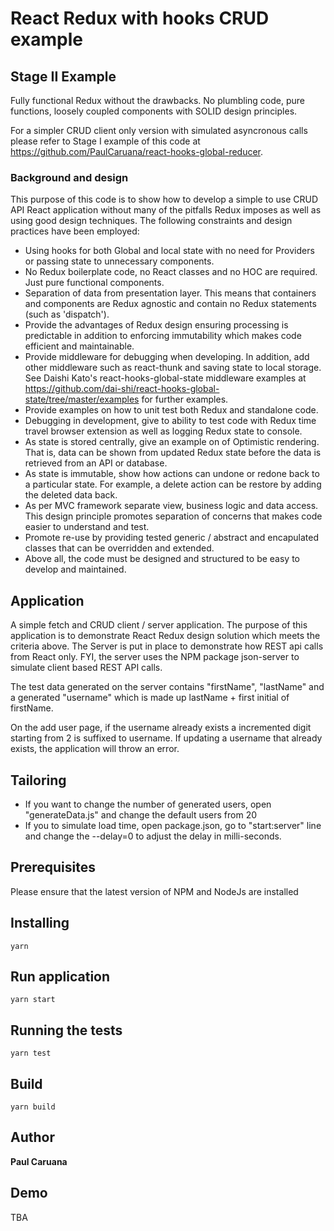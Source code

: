 # React Redux with hooks CRUD example

## Stage II Example

Fully functional Redux without the drawbacks. No plumbling code, pure functions, loosely coupled components
with SOLID design principles.


For a simpler CRUD client only version with simulated asyncronous calls please refer to Stage I example 
of this code at https://github.com/PaulCaruana/react-hooks-global-reducer.

### Background and design

This purpose of this code is to show how to
develop a simple to use CRUD API React application without many of the pitfalls Redux imposes as well as 
using good design techniques. The following constraints and design practices 
have been employed:

- Using hooks for both Global and local state with no need for Providers 
or passing state to unnecessary components.
- No Redux boilerplate code, no React classes and no HOC are required. 
Just pure functional components.
- Separation of data from presentation layer. This means that containers 
and components are Redux agnostic and contain no Redux statements (such as 'dispatch').
- Provide the advantages of Redux design ensuring processing is predictable in addition to
enforcing immutability which makes code efficient and maintainable.
- Provide middleware for debugging when developing. In addition, add other middleware such as react-thunk and 
saving state to local storage. See Daishi Kato's react-hooks-global-state middleware
examples at https://github.com/dai-shi/react-hooks-global-state/tree/master/examples
for further examples.
- Provide examples on how to unit test both Redux and standalone code. 
- Debugging in development, give to ability to test code with Redux time travel browser extension as well as logging
Redux state to console.
- As state is stored centrally, give an example on of Optimistic rendering. That is, data can be 
shown from updated Redux state before the data is retrieved from an API or database.
- As state is immutable, show how actions can undone or redone back to a particular state. 
For example, a delete action can be restore by adding the deleted data back.
- As per MVC framework separate view, business logic and data access.
This design principle promotes separation of concerns that makes code easier to understand and test.
- Promote re-use by providing tested generic / abstract and encapulated classes that can be overridden 
and extended.
- Above all, the code must be designed and structured to be easy to develop and maintained.

## Application

A simple fetch and CRUD client / server application. The purpose of this application is to demonstrate React Redux
design solution which meets the criteria above. The Server is put in place to demonstrate how REST api calls from React
only. FYI, the server uses the NPM package json-server to simulate client based REST API calls. 

The test data generated on the server contains 
"firstName", "lastName" and a generated "username" which is made up lastName + first initial of firstName. 

On the add user page, if the username already exists a incremented digit starting from 2 is suffixed 
to username.
If updating a username that already exists, the application will throw an error.

## Tailoring
 
 - If you want to change the number of generated users, open "generateData.js" and change the default users from 20
 - If you to simulate load time, open package.json, go to "start:server" line and change the --delay=0 to adjust 
 the delay in milli-seconds.   

## Prerequisites
 
Please ensure that the latest version of NPM and NodeJs are installed 
 
## Installing
 
```
yarn 
```
 
## Run application
 
```
yarn start
```
 
 ## Running the tests
 ```
 yarn test
 ```
  
 ## Build
 ```
 yarn build
 ```

 ## Author
 
 **Paul Caruana** 
 
 ## Demo
 
 TBA
